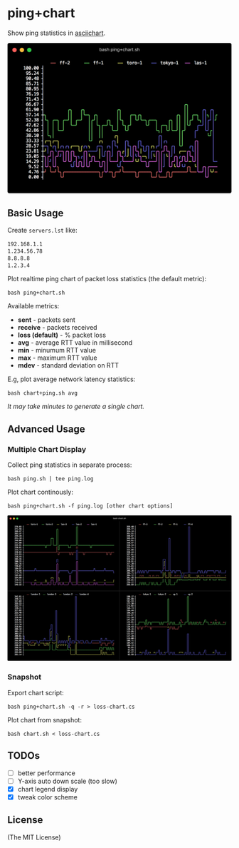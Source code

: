 # ping+chart

Show ping statistics in [asciichart](https://github.com/kroitor/asciichart).

<img src="docs/screenshot-1.png" width="512" alt="screenshot.png"></img>

## Basic Usage

Create `servers.lst` like:

    192.168.1.1
    1.234.56.78
    8.8.8.8
    1.2.3.4

Plot realtime ping chart of packet loss statistics (the default metric):

    bash ping+chart.sh

Available metrics:

- **sent** - packets sent
- **receive** - packets received
- **loss (default)** - % packet loss
- **avg** - average RTT value in millisecond
- **min** - minumum RTT value
- **max** - maximum RTT value
- **mdev** - standard deviation on RTT

E.g, plot average network latency statistics:

    bash chart+ping.sh avg

_It may take minutes to generate a single chart._

## Advanced Usage

### Multiple Chart Display

Collect ping statistics in separate process:

    bash ping.sh | tee ping.log

Plot chart continously:

    bash ping+chart.sh -f ping.log [other chart options]

![multiple chart display](docs/screenshot-2.png)

### Snapshot

Export chart script:

    bash ping+chart.sh -q -r > loss-chart.cs

Plot chart from snapshot:

    bash chart.sh < loss-chart.cs

## TODOs

- [ ] better performance
- [ ] Y-axis auto down scale (too slow)
- [x] chart legend display
- [x] tweak color scheme

## License

(The MIT License)
